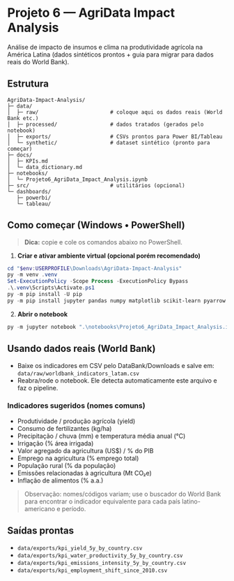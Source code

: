 # Projeto 6 — AgriData Impact Analysis

Análise de impacto de insumos e clima na produtividade agrícola na América Latina (dados sintéticos prontos + guia para migrar para dados reais do World Bank).

## Estrutura
```
AgriData-Impact-Analysis/
├─ data/
│  ├─ raw/                       # coloque aqui os dados reais (World Bank etc.)
│  ├─ processed/                 # dados tratados (gerados pelo notebook)
│  ├─ exports/                   # CSVs prontos para Power BI/Tableau
│  └─ synthetic/                 # dataset sintético (pronto para começar)
├─ docs/
│  ├─ KPIs.md
│  └─ data_dictionary.md
├─ notebooks/
│  └─ Projeto6_AgriData_Impact_Analysis.ipynb
├─ src/                          # utilitários (opcional)
└─ dashboards/
   ├─ powerbi/
   └─ tableau/
```

## Como começar (Windows • PowerShell)
> **Dica:** copie e cole os comandos abaixo no PowerShell.

1) **Criar e ativar ambiente virtual (opcional porém recomendado)**
```powershell
cd "$env:USERPROFILE\Downloads\AgriData-Impact-Analysis"
py -m venv .venv
Set-ExecutionPolicy -Scope Process -ExecutionPolicy Bypass
.\.venv\Scripts\Activate.ps1
py -m pip install -U pip
py -m pip install jupyter pandas numpy matplotlib scikit-learn pyarrow
```

2) **Abrir o notebook**
```powershell
py -m jupyter notebook ".\notebooks\Projeto6_AgriData_Impact_Analysis.ipynb"
```

## Usando dados reais (World Bank)
- Baixe os indicadores em CSV pelo DataBank/Downloads e salve em:
  `data/raw/worldbank_indicators_latam.csv`
- Reabra/rode o notebook. Ele detecta automaticamente este arquivo e faz o pipeline.

### Indicadores sugeridos (nomes comuns)
- Produtividade / produção agrícola (yield)
- Consumo de fertilizantes (kg/ha)
- Precipitação / chuva (mm) e temperatura média anual (°C)
- Irrigação (% área irrigada)
- Valor agregado da agricultura (US$) / % do PIB
- Emprego na agricultura (% emprego total)
- População rural (% da população)
- Emissões relacionadas à agricultura (Mt CO₂e)
- Inflação de alimentos (% a.a.)

> Observação: nomes/códigos variam; use o buscador do World Bank para encontrar o indicador equivalente para cada país latino-americano e período.

## Saídas prontas
- `data/exports/kpi_yield_5y_by_country.csv`
- `data/exports/kpi_water_productivity_5y_by_country.csv`
- `data/exports/kpi_emissions_intensity_5y_by_country.csv`
- `data/exports/kpi_employment_shift_since_2010.csv`


